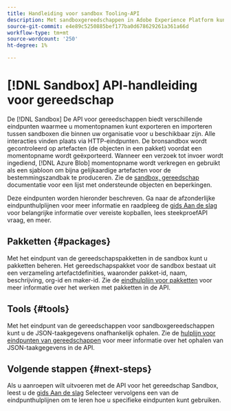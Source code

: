 ```yaml
---
title: Handleiding voor sandbox Tooling-API
description: Met sandboxgereedschappen in Adobe Experience Platform kunt u een momentopname van sandboxconfiguraties tussen sandboxen exporteren en importeren.
source-git-commit: e4e89c5250885bef177ba0d678629261a361a66d
workflow-type: tm+mt
source-wordcount: '250'
ht-degree: 1%

---
```


# [!DNL Sandbox] API-handleiding voor gereedschap

De [!DNL Sandbox] De API voor gereedschappen biedt verschillende eindpunten waarmee u momentopnamen kunt exporteren en importeren tussen sandboxen die binnen uw organisatie voor u beschikbaar zijn. Alle interacties vinden plaats via HTTP-eindpunten. De bronsandbox wordt gecontroleerd op artefacten (de objecten in een pakket) voordat een momentopname wordt geëxporteerd. Wanneer een verzoek tot invoer wordt ingediend, [!DNL Azure Blob] momentopname wordt verkregen en gebruikt als een sjabloon om bijna gelijkaardige artefacten voor de bestemmingszandbak te produceren. Zie de [sandbox, gereedschap](../ui/sandbox-tooling.md#objects-supported-for-sandbox-tooling) documentatie voor een lijst met ondersteunde objecten en beperkingen.

Deze eindpunten worden hieronder beschreven. Ga naar de afzonderlijke eindpunthulplijnen voor meer informatie en raadpleeg de [gids Aan de slag](./getting-started.md) voor belangrijke informatie over vereiste kopballen, lees steekproefAPI vraag, en meer.

## Pakketten {#packages}

Met het eindpunt van de gereedschapspakketten in de sandbox kunt u pakketten beheren. Het gereedschapspakket voor de sandbox bestaat uit een verzameling artefactdefinities, waaronder pakket-id, naam, beschrijving, org-id en maker-id. Zie de [eindhulplijn voor pakketten](./packages.md) voor meer informatie over het werken met pakketten in de API.

## Tools {#tools}

Met het eindpunt van de gereedschappen voor sandboxgereedschappen kunt u de JSON-taakgegevens onafhankelijk ophalen. Zie de [hulplijn voor eindpunten van gereedschappen](./tools.md) voor meer informatie over het ophalen van JSON-taakgegevens in de API.

## Volgende stappen {#next-steps}

Als u aanroepen wilt uitvoeren met de API voor het gereedschap Sandbox, leest u de [gids Aan de slag](./getting-started.md) Selecteer vervolgens een van de eindpunthulplijnen om te leren hoe u specifieke eindpunten kunt gebruiken.
